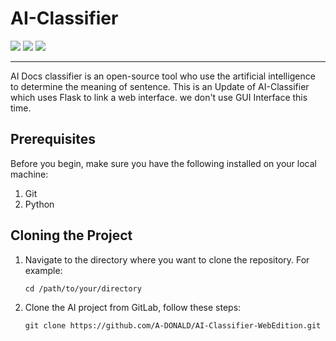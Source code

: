 # AI-Classifier
<div align="left">
    <img src="https://img.shields.io/badge/python-yellow?style=for-the-badge&logo=python">
    <img src="https://img.shields.io/badge/scikit--learn-blue?style=for-the-badge&logo=scikit-learn">
    <img src="https://img.shields.io/badge/flask-grey?style=for-the-badge&logo=flask">
</div>

---

AI Docs classifier is an open-source tool who use the artificial intelligence to determine the meaning of sentence.
This is an Update of AI-Classifier which uses Flask to link a web interface. we don't use GUI Interface this time.

## Prerequisites

Before you begin, make sure you have the following installed on your local machine:

1. Git
2. Python

## Cloning the Project

1. Navigate to the directory where you want to clone the repository. For example:

   ```
   cd /path/to/your/directory
   ```

2. Clone the AI project from GitLab, follow these steps:

   ```
   git clone https://github.com/A-DONALD/AI-Classifier-WebEdition.git
   ```